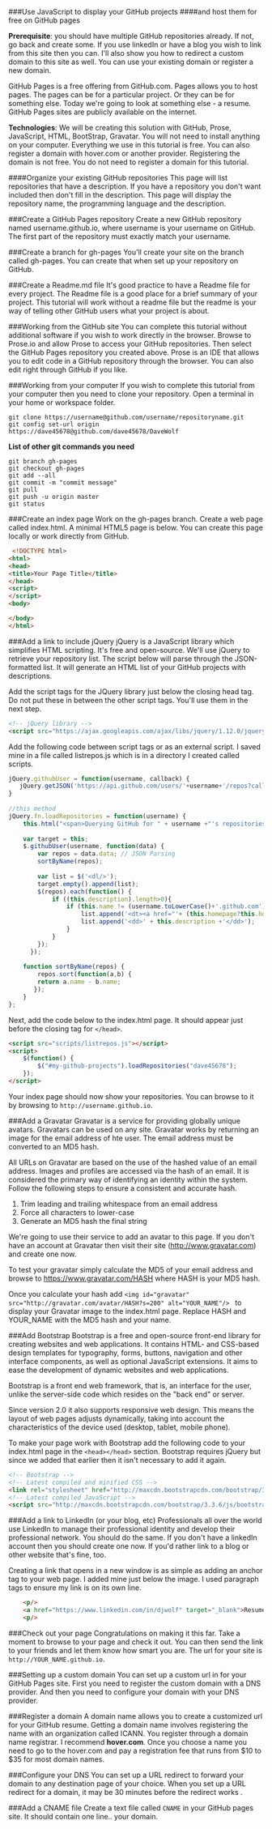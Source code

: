 <!--
https://api.github.com/users/dave45678/repos
-->
###Use JavaScript to display your GitHub projects
####and host them for free on GitHub pages


**Prerequisite**: you should have multiple GitHub repositories already. If not, go back and create some. If you use linkedIn or have a blog you wish to link from this site then you can. I'll also show you how to redirect a custom domain to this site as well. You can use your existing domain or register a new domain. 

GitHub Pages is a free offering from GitHub.com. Pages allows you to host pages. The pages can be for a particular project. Or they can be for something else. Today we're going to look at something else - a resume. GitHub Pages sites are publicly available on the internet. 

**Technologies**: We will be creating this solution with GitHub, Prose, JavaScript, HTML, BootStrap, Gravatar. You will not need to install anything on your computer. Everything we use in this tutorial is free. You can also register a domain with  hover.com or another provider. Registering the domain is not free. You do not need to register a domain for this tutorial.  

####Organize your existing GitHub repositories
This page will list repositories that have a description. If you have a repository you don't want included then don't fill in the description. This page will display the repository name, the programming language and the description.

###Create a GitHub Pages repository
Create a new GitHub repository named username.github.io, where username is your username on GitHub.  The first part of the repository must exactly match your username. 

###Create a branch for gh-pages
You'll create your site on the branch called gh-pages. You can create that when set up your repository on GitHub.

###Create a Readme.md file
It's good practice to have a Readme file for every project. The Readme file  is a good place for a brief summary of your project. This tutorial will work without a readme file but the readme is your way of telling other GitHub users what your project is about.

###Working from the GitHub site
You can complete this tutorial without additional software if you wish to work directly in the browser. Browse to Prose.io and allow Prose to access your GitHub repositories. Then select the GitHub Pages repository you created above. Prose is an IDE that allows you to edit code in a GitHub repository through the browser. You can also edit right through GitHub if you like.

###Working from your computer
If you wish to complete this tutorial from your computer then you need to clone your repository. Open a terminal in your home or workspace folder. 

```
git clone https://username@github.com/username/repositoryname.git
git config set-url origin https://dave45678@github.com/dave45678/DaveWolf
```

**List of other git commands you need**
```
git branch gh-pages
git checkout gh-pages
git add --all
git commit -m "commit message"
git pull
git push -u origin master
git status
```

###Create an index page 
Work on the gh-pages branch. Create a web page called index.html.  A minimal HTML5 page is below. You can create this page locally or work directly from GitHub. 
```html
 <!DOCTYPE html>
<html>
<head>
<title>Your Page Title</title>
</head>
<script>
</script>
<body>

</body>
</html> 
```

###Add a link to include jQuery
jQuery is a JavaScript library which simplifies HTML scripting. It's free and open-source. We'll use jQuery to retrieve your repository list. The script below will parse through the JSON-formatted list. It will generate an HTML list of your GitHub projects with descriptions.

Add the script tags for the JQuery library just below the closing head tag. Do not put these in between the other script tags. You'll use them in the next step. 
```html
<!-- jQuery library -->
<script src="https://ajax.googleapis.com/ajax/libs/jquery/1.12.0/jquery.min.js"></script>
```

Add the following code between script tags or as an external script. I saved mine in a file called listrepos.js which is in a directory I created called scripts.


```javascript
jQuery.githubUser = function(username, callback) {
   jQuery.getJSON('https://api.github.com/users/'+username+'/repos?callback=?',callback)
}
 
//this method
jQuery.fn.loadRepositories = function(username) {
    this.html("<span>Querying GitHub for " + username +"'s repositories...</span>");
     
    var target = this;
    $.githubUser(username, function(data) {
        var repos = data.data; // JSON Parsing
        sortByName(repos);    
     
        var list = $('<dl/>');
        target.empty().append(list);
        $(repos).each(function() {
        	if ((this.description).length>0){
	            if (this.name != (username.toLowerCase()+'.github.com')) {
	                list.append('<dt><a href="'+ (this.homepage?this.homepage:this.html_url) +'">' + this.name + '</a> <em>'+(this.language?('('+this.language+')'):'')+'</em></dt>');
	                list.append('<dd>' + this.description +'</dd>');
	            }
        	}
        });      
      });
      
    function sortByName(repos) {
        repos.sort(function(a,b) {
        return a.name - b.name;
       });
    }
};

```
Next, add the code below to the index.html page. It should appear just before the closing tag for ```</head>```.


```html
<script src="scripts/listrepos.js"></script>
<script>
    $(function() {
        $("#my-github-projects").loadRepositories("dave45678");
    });
</script>
```
Your index page should now show your repositories. You can browse to it by browsing to ```http://username.github.io```.

###Add a Gravatar
Gravatar is a service for providing globally unique avatars. Gravatars can be used on any site. Gravatar works by returning an image for the email address of hte user. The email address must be converted to an MD5 hash.

All URLs on Gravatar are based on the use of the hashed value of an email address. Images and profiles are accessed via the hash of an email. It is considered the primary way of identifying an identity within the system. Follow the following steps to ensure a consistent and accurate hash.
1. Trim leading and trailing whitespace from an email address
2. Force all characters to lower-case
3. Generate an MD5 hash the final string

We're going to use their service to add an avatar to this page. If you don't have an account at Gravatar then visit their site (http://www.gravatar.com) and create one now. 

To test your gravatar simply calculate the MD5 of your email address and browse to https://www.gravatar.com/HASH where HASH is your MD5 hash. 

Once you calculate your hash add ```<img id="gravatar" src="http://gravatar.com/avatar/HASH?s=200" alt="YOUR_NAME"/> ``` to display your Gravatar image to the index.html page. Replace HASH and YOUR_NAME with the MD5 hash and your name.


###Add Bootstrap
Bootstrap is a free and open-source front-end library for creating websites and web applications. It contains HTML- and CSS-based design templates for typography, forms, buttons, navigation and other interface components, as well as optional JavaScript extensions. It aims to ease the development of dynamic websites and web applications.

Bootstrap is a front end web framework, that is, an interface for the user, unlike the server-side code which resides on the "back end" or server.

Since version 2.0 it also supports responsive web design. This means the layout of web pages adjusts dynamically, taking into account the characteristics of the device used (desktop, tablet, mobile phone).

To make your page work with Bootstrap add the following code to your index.html page in the ```<head></head>``` section. Bootstrap requires jQuery but since we added that earlier then it isn't necessary to add it again.

```html
<!-- Bootstrap -->
<!-- Latest compiled and minified CSS -->
<link rel="stylesheet" href="http://maxcdn.bootstrapcdn.com/bootstrap/3.3.6/css/bootstrap.min.css">
<!-- Latest compiled JavaScript -->
<script src="http://maxcdn.bootstrapcdn.com/bootstrap/3.3.6/js/bootstrap.min.js"></script>
```

###Add a link to LinkedIn (or your blog, etc)
Professionals all over the world use LinkedIn to manage their professional identity and develop their professional network. You should do the same. If you don't have a linkedIn account then you should create one now. If you'd rather link to a blog or other website that's fine, too.

Creating a link that opens in a new window is as simple as adding an anchor tag to your web page. I added mine just below the image. I used paragraph tags to ensure my link is on its own line.

```html
    <p/>
    <a href="https://www.linkedin.com/in/djwolf" target="_blank">Resume (New Window)</a>
    <p/>
```

###Check out your page
Congratulations on making it this far. Take a moment to browse to your page and check it out. You can then send the link to your friends and let them know how smart you are. The url for your site is ```http://YOUR_NAME.github.io```.

###Setting up a custom domain
You can set up a custom url in for your GitHub Pages site. First you need to register the custom domain with a DNS provider. And then you need to configure your domain with your DNS provider.

###Register a domain
A domain name allows you to create a customized url for your GitHub resume. Getting a domain name involves registering the name with an organization called ICANN. You register through a domain name registrar. I recommend **hover.com**. Once you choose a name you need to go to the hover.com and pay a registration fee that runs from $10 to $35 for most domain names.

###Configure your DNS
You can set up a URL redirect to forward your domain to any destination page of your choice. When you set up a URL redirect for a domain, it may be 30 minutes before the redirect works .

###Add a CNAME file
Create a text file called ```CNAME``` in your GitHub pages site. It should contain one line.. your domain. 
